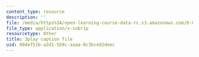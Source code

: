 ```yaml
---
content_type: resource
description: ''
file: /media/https%3A/open-learning-course-data-rc.s3.amazonaws.com/8-05-quantum-physics-ii-fall-2013/004ef51ba2d15b9caaaa0c3bce92deec_v3dkStu-tMc.vtt
file_type: application/x-subrip
resourcetype: Other
title: 3play caption file
uid: 004ef51b-a2d1-5b9c-aaaa-0c3bce92deec
---
```

